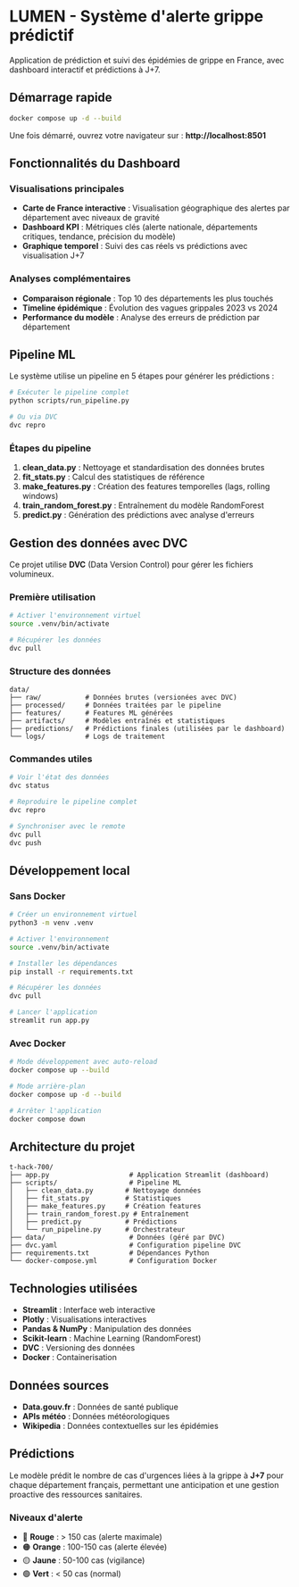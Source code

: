# LUMEN - Système d'alerte grippe prédictif

Application de prédiction et suivi des épidémies de grippe en France, avec dashboard interactif et prédictions à J+7.

## Démarrage rapide

```bash
docker compose up -d --build
```

Une fois démarré, ouvrez votre navigateur sur : **http://localhost:8501**

## Fonctionnalités du Dashboard

### Visualisations principales
- **Carte de France interactive** : Visualisation géographique des alertes par département avec niveaux de gravité
- **Dashboard KPI** : Métriques clés (alerte nationale, départements critiques, tendance, précision du modèle)
- **Graphique temporel** : Suivi des cas réels vs prédictions avec visualisation J+7

### Analyses complémentaires
- **Comparaison régionale** : Top 10 des départements les plus touchés
- **Timeline épidémique** : Évolution des vagues grippales 2023 vs 2024
- **Performance du modèle** : Analyse des erreurs de prédiction par département

## Pipeline ML

Le système utilise un pipeline en 5 étapes pour générer les prédictions :

```bash
# Exécuter le pipeline complet
python scripts/run_pipeline.py

# Ou via DVC
dvc repro
```

### Étapes du pipeline
1. **clean_data.py** : Nettoyage et standardisation des données brutes
2. **fit_stats.py** : Calcul des statistiques de référence
3. **make_features.py** : Création des features temporelles (lags, rolling windows)
4. **train_random_forest.py** : Entraînement du modèle RandomForest
5. **predict.py** : Génération des prédictions avec analyse d'erreurs

## Gestion des données avec DVC

Ce projet utilise **DVC** (Data Version Control) pour gérer les fichiers volumineux.

### Première utilisation

```bash
# Activer l'environnement virtuel
source .venv/bin/activate

# Récupérer les données
dvc pull
```

### Structure des données

```
data/
├── raw/           # Données brutes (versionées avec DVC)
├── processed/     # Données traitées par le pipeline
├── features/      # Features ML générées
├── artifacts/     # Modèles entraînés et statistiques
├── predictions/   # Prédictions finales (utilisées par le dashboard)
└── logs/          # Logs de traitement
```

### Commandes utiles

```bash
# Voir l'état des données
dvc status

# Reproduire le pipeline complet
dvc repro

# Synchroniser avec le remote
dvc pull
dvc push
```

## Développement local

### Sans Docker

```bash
# Créer un environnement virtuel
python3 -m venv .venv

# Activer l'environnement
source .venv/bin/activate

# Installer les dépendances
pip install -r requirements.txt

# Récupérer les données
dvc pull

# Lancer l'application
streamlit run app.py
```

### Avec Docker

```bash
# Mode développement avec auto-reload
docker compose up --build

# Mode arrière-plan
docker compose up -d --build

# Arrêter l'application
docker compose down
```

## Architecture du projet

```
t-hack-700/
├── app.py                    # Application Streamlit (dashboard)
├── scripts/                  # Pipeline ML
│   ├── clean_data.py        # Nettoyage données
│   ├── fit_stats.py         # Statistiques
│   ├── make_features.py     # Création features
│   ├── train_random_forest.py # Entraînement
│   ├── predict.py           # Prédictions
│   └── run_pipeline.py      # Orchestrateur
├── data/                     # Données (géré par DVC)
├── dvc.yaml                  # Configuration pipeline DVC
├── requirements.txt          # Dépendances Python
└── docker-compose.yml        # Configuration Docker
```

## Technologies utilisées

- **Streamlit** : Interface web interactive
- **Plotly** : Visualisations interactives
- **Pandas & NumPy** : Manipulation des données
- **Scikit-learn** : Machine Learning (RandomForest)
- **DVC** : Versioning des données
- **Docker** : Containerisation

## Données sources

- **Data.gouv.fr** : Données de santé publique
- **APIs météo** : Données météorologiques
- **Wikipedia** : Données contextuelles sur les épidémies

## Prédictions

Le modèle prédit le nombre de cas d'urgences liées à la grippe à **J+7** pour chaque département français, permettant une anticipation et une gestion proactive des ressources sanitaires.

### Niveaux d'alerte

- 🔴 **Rouge** : > 150 cas (alerte maximale)
- 🟠 **Orange** : 100-150 cas (alerte élevée)
- 🟡 **Jaune** : 50-100 cas (vigilance)
- 🟢 **Vert** : < 50 cas (normal)
